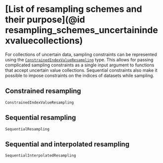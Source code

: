 # [List of resampling schemes and their purpose](@id resampling_schemes_uncertainindexvaluecollections)

For collections of uncertain data, sampling constraints can be represented using the [`ConstrainedIndexValueResampling`](@ref) type. This allows for passing complicated sampling 
constraints as a single input argument to functions that accept uncertain value collections. 
Sequential constraints also make it possible to impose constraints on the indices of 
datasets while sampling.

## Constrained resampling

```@docs
ConstrainedIndexValueResampling
```

## Sequential resampling

```@docs
SequentialResampling
```

## Sequential and interpolated resampling

```@docs
SequentialInterpolatedResampling
```
